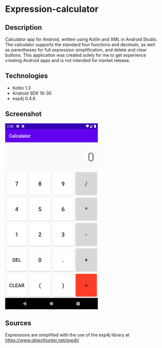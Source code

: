 # Expression-calculator
## Description
Calculator app for Android, written using Kotlin and XML in Android Studio. The calculator supports the standard four functions and decimals, as well as parentheses for full expression simplification, and delete and clear buttons. This application was created solely for me to get experience creating Android apps and is not intended for market release.

## Technologies
* Kotlin 1.3
* Android SDK 16-30
* exp4j 0.4.8

## Screenshot
<img src="images/device-2020-08-20-145024.png" width=300 >

## Sources
Expressions are simplified with the use of the exp4j library at https://www.objecthunter.net/exp4j/
